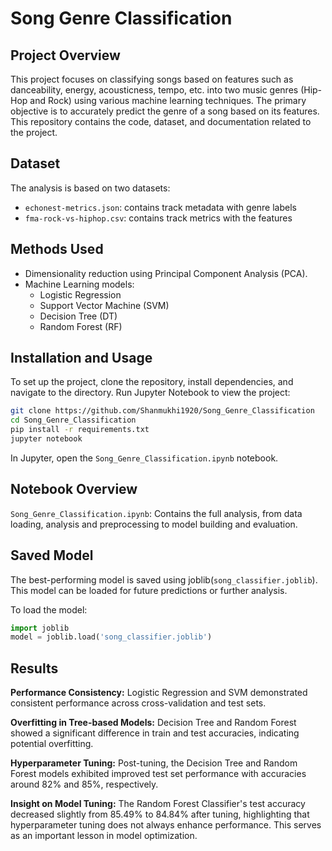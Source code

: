 
# Song Genre Classification

## Project Overview
This project focuses on classifying songs based on features such as danceability, energy, acousticness, tempo, etc. into two music genres (Hip-Hop and Rock) using various machine learning techniques. The primary objective is to accurately predict the genre of a song based on its features. This repository contains the code, dataset, and documentation related to the project.

## Dataset
The analysis is based on two datasets:
- `echonest-metrics.json`: contains track metadata with genre labels
- `fma-rock-vs-hiphop.csv`: contains track metrics with the features

## Methods Used
- Dimensionality reduction using Principal Component Analysis (PCA).
- Machine Learning models:
  - Logistic Regression
  - Support Vector Machine (SVM)
  - Decision Tree (DT)
  - Random Forest (RF)


## Installation and Usage
To set up the project, clone the repository, install dependencies, and navigate to the directory. Run Jupyter Notebook to view the project:
```bash
git clone https://github.com/Shanmukhi1920/Song_Genre_Classification
cd Song_Genre_Classification
pip install -r requirements.txt
jupyter notebook
```
In Jupyter, open the `Song_Genre_Classification.ipynb` notebook.

## Notebook Overview
`Song_Genre_Classification.ipynb`: Contains the full analysis, from data loading, analysis and preprocessing to model building and evaluation.

## Saved Model
The best-performing model is saved using joblib(`song_classifier.joblib`). This model can be loaded for future predictions or further analysis.

To load the model:

```python
import joblib
model = joblib.load('song_classifier.joblib')
```

## Results
**Performance Consistency:** Logistic Regression and SVM demonstrated consistent performance across cross-validation and test sets.

**Overfitting in Tree-based Models:** Decision Tree and Random Forest showed a significant difference in train and test accuracies, indicating potential overfitting.

**Hyperparameter Tuning:** Post-tuning, the Decision Tree and Random Forest models exhibited improved test set performance with accuracies around 82% and 85%, respectively.

**Insight on Model Tuning:** The Random Forest Classifier's test accuracy decreased slightly from 85.49% to 84.84% after tuning, highlighting that hyperparameter tuning does not always enhance performance. This serves as an important lesson in model optimization.
